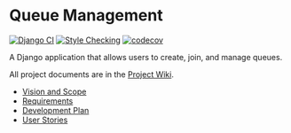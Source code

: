 # Queue Management
[![Django CI](https://github.com/pannlnwza/queue-management/actions/workflows/django.yml/badge.svg)](https://github.com/pannlnwza/queue-management/actions/workflows/django.yml)
[![Style Checking](https://github.com/pannlnwza/queue-management/actions/workflows/style-checking.yml/badge.svg)](https://github.com/pannlnwza/queue-management/actions/workflows/style-checking.yml)
[![codecov](https://codecov.io/gh/pannlnwza/queue-management/graph/badge.svg?token=VVJLMUQKQG)](https://codecov.io/gh/pannlnwza/queue-management)

A Django application that allows users to create, join, and manage queues.

All project documents are in the [Project Wiki](../../wiki/Home).

- [Vision and Scope](https://docs.google.com/document/d/1p616PD76oxQN8ldjamwZGRXBnW58qaF1x_8UL3KRnog)
- [Requirements](../../wiki/Requirements)
- [Development Plan](../../wiki/Development%20Plan)
- [User Stories](../../wiki/User%20Stories)
